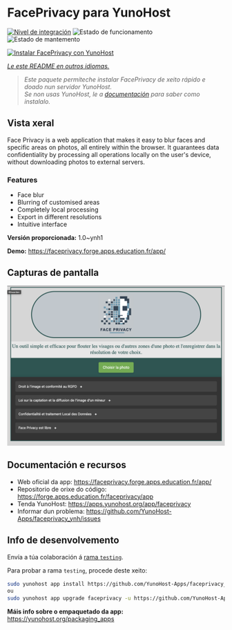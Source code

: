<!--
NOTA: Este README foi creado automáticamente por <https://github.com/YunoHost/apps/tree/master/tools/readme_generator>
NON debe editarse manualmente.
-->

# FacePrivacy para YunoHost

[![Nivel de integración](https://apps.yunohost.org/badge/integration/faceprivacy)](https://ci-apps.yunohost.org/ci/apps/faceprivacy/)
![Estado de funcionamento](https://apps.yunohost.org/badge/state/faceprivacy)
![Estado de mantemento](https://apps.yunohost.org/badge/maintained/faceprivacy)

[![Instalar FacePrivacy con YunoHost](https://install-app.yunohost.org/install-with-yunohost.svg)](https://install-app.yunohost.org/?app=faceprivacy)

*[Le este README en outros idiomas.](./ALL_README.md)*

> *Este paquete permíteche instalar FacePrivacy de xeito rápido e doado nun servidor YunoHost.*  
> *Se non usas YunoHost, le a [documentación](https://yunohost.org/install) para saber como instalalo.*

## Vista xeral

Face Privacy is a web application that makes it easy to blur faces and specific areas on photos, all entirely within the browser. It guarantees data confidentiality by processing all operations locally on the user's device, without downloading photos to external servers.

### Features

- Face blur
- Blurring of customised areas
- Completely local processing
- Export in different resolutions 
- Intuitive interface


**Versión proporcionada:** 1.0~ynh1

**Demo:** <https://faceprivacy.forge.apps.education.fr/app/>

## Capturas de pantalla

![Captura de pantalla de FacePrivacy](./doc/screenshots/screenshot.png)

## Documentación e recursos

- Web oficial da app: <https://faceprivacy.forge.apps.education.fr/app/>
- Repositorio de orixe do código: <https://forge.apps.education.fr/faceprivacy/app>
- Tenda YunoHost: <https://apps.yunohost.org/app/faceprivacy>
- Informar dun problema: <https://github.com/YunoHost-Apps/faceprivacy_ynh/issues>

## Info de desenvolvemento

Envía a túa colaboración á [rama `testing`](https://github.com/YunoHost-Apps/faceprivacy_ynh/tree/testing).

Para probar a rama `testing`, procede deste xeito:

```bash
sudo yunohost app install https://github.com/YunoHost-Apps/faceprivacy_ynh/tree/testing --debug
ou
sudo yunohost app upgrade faceprivacy -u https://github.com/YunoHost-Apps/faceprivacy_ynh/tree/testing --debug
```

**Máis info sobre o empaquetado da app:** <https://yunohost.org/packaging_apps>
